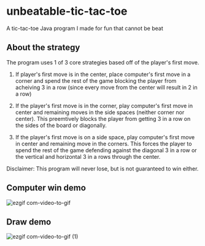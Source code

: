 # unbeatable-tic-tac-toe
A tic-tac-toe Java program I made for fun that cannot be beat

## About the strategy
The program uses 1 of 3 core strategies based off of the player's first move.

1. If player's first move is in the center, place computer's first move in a corner and spend the rest of the game blocking the player from acheiving 3 in a row (since every move from the center will result in 2 in a row)

2. If the player's first move is in the corner, play computer's first move in center and remaining moves in the side spaces (neither corner nor center). This preemtively blocks the player from getting 3 in a row on the sides of the board or diagonally. 

3. If the player's first move is on a side space, play computer's first move in center and remaining move in the corners. This forces the player to spend the rest of the game defending against the diagonal 3 in a row or the vertical and horizontal 3 in a rows through the center.

Disclaimer: This program will never lose, but is not guaranteed to win either. 

## Computer win demo
![ezgif com-video-to-gif](https://user-images.githubusercontent.com/13570258/61187444-237c2600-a63f-11e9-881e-ecfc76a2d3eb.gif)

## Draw demo
![ezgif com-video-to-gif (1)](https://user-images.githubusercontent.com/13570258/61187493-c03ec380-a63f-11e9-9e52-691315a6c6a0.gif)


